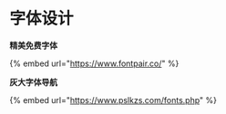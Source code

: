 # 字体设计

**精美免费字体**

{% embed url="https://www.fontpair.co/" %}

**灰大字体导航**

{% embed url="https://www.pslkzs.com/fonts.php" %}

##
